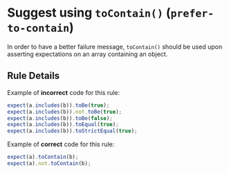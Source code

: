 # Suggest using `toContain()` (`prefer-to-contain`)

In order to have a better failure message, `toContain()` should be used upon
asserting expectations on an array containing an object.

## Rule Details

Example of **incorrect** code for this rule:

```javascript
expect(a.includes(b)).toBe(true);
expect(a.includes(b)).not.toBe(true);
expect(a.includes(b)).toBe(false);
expect(a.includes(b)).toEqual(true);
expect(a.includes(b)).toStrictEqual(true);
```

Example of **correct** code for this rule:

```javascript
expect(a).toContain(b);
expect(a).not.toContain(b);
```
